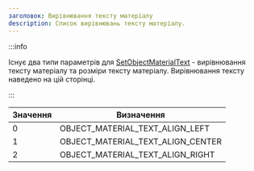 ```yaml
---
заголовок: Вирівнювання тексту матеріалу
description: Список вирівнювань тексту матеріалу.
---
```


:::info

Існує два типи параметрів для [SetObjectMaterialText](../functions/SetObjectMaterialText) - вирівнювання тексту матеріалу та розміри тексту матеріалу. Вирівнювання тексту наведено на цій сторінці.

:::


| Значення | Визначення
| ----- | -------------------------------- |
| 0 | OBJECT_MATERIAL_TEXT_ALIGN_LEFT
| 1 | OBJECT_MATERIAL_TEXT_ALIGN_CENTER
| 2 | OBJECT_MATERIAL_TEXT_ALIGN_RIGHT


